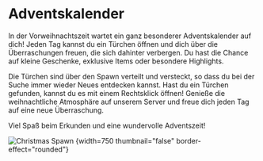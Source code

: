 # Adventskalender

In der Vorweihnachtszeit wartet ein ganz besonderer Adventskalender auf dich!
Jeden Tag kannst du ein Türchen öffnen und dich über die Überraschungen freuen, die sich dahinter verbergen.
Du hast die Chance auf kleine Geschenke, exklusive Items oder besondere Highlights.

Die Türchen sind über den Spawn verteilt und versteckt, so dass du bei der Suche immer wieder Neues entdecken kannst.
Hast du ein Türchen gefunden, kannst du es mit einem Rechtsklick öffnen!
Genieße die weihnachtliche Atmosphäre auf unserem Server und freue dich jeden Tag auf eine neue Überraschung.

Viel Spaß beim Erkunden und eine wundervolle Adventszeit!

![Christmas Spawn](christmas-spawn.png) {width=750 thumbnail="false" border-effect="rounded"}